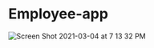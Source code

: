 # Employee-app

![Screen Shot 2021-03-04 at 7 13 32 PM](https://user-images.githubusercontent.com/68671968/110057384-bfc7d480-7d1d-11eb-90bd-a5b692958f8e.png)
